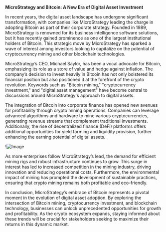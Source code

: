**MicroStrategy and Bitcoin: A New Era of Digital Asset Investment**

In recent years, the digital asset landscape has undergone significant transformation, with companies like MicroStrategy leading the charge in adopting Bitcoin as part of their corporate strategy. Founded in 1989, MicroStrategy is renowned for its business intelligence software solutions, but it has recently gained prominence as one of the largest institutional holders of Bitcoin. This strategic move by MicroStrategy has sparked a wave of interest among investors looking to capitalize on the potential of cryptocurrency mining and other blockchain technologies.

MicroStrategy’s CEO, Michael Saylor, has been a vocal advocate for Bitcoin, emphasizing its role as a store of value and hedge against inflation. The company’s decision to invest heavily in Bitcoin has not only bolstered its financial position but also positioned it at the forefront of the crypto revolution. Keywords such as "Bitcoin mining," "cryptocurrency investment," and "digital asset management" have become central to discussions around MicroStrategy's approach to digital assets.

The integration of Bitcoin into corporate finance has opened new avenues for profitability through crypto mining operations. Companies can leverage advanced algorithms and hardware to mine various cryptocurrencies, generating revenue streams that complement traditional investments. Additionally, the rise of decentralized finance (DeFi) platforms offers additional opportunities for yield farming and liquidity provision, further enhancing the earning potential of digital assets.

!![Image](https://github.com/user-attachments/assets/590b50a7-4459-4e76-8a31-559aed223621)

As more enterprises follow MicroStrategy’s lead, the demand for efficient mining rigs and robust infrastructure continues to grow. This surge in interest has led to increased competition in the mining industry, driving innovation and reducing operational costs. Furthermore, the environmental impact of mining has prompted the development of sustainable practices, ensuring that crypto mining remains both profitable and eco-friendly.

In conclusion, MicroStrategy’s embrace of Bitcoin represents a pivotal moment in the evolution of digital asset adoption. By exploring the intersection of Bitcoin mining, cryptocurrency investment, and blockchain technology, businesses can unlock unprecedented opportunities for growth and profitability. As the crypto ecosystem expands, staying informed about these trends will be crucial for stakeholders seeking to maximize their returns in this dynamic market.